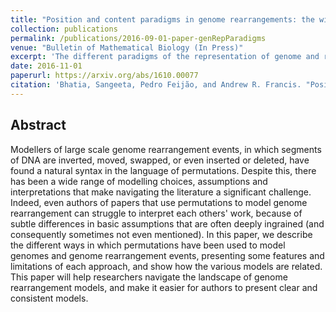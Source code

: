 ```yaml
---
title: "Position and content paradigms in genome rearrangements: the wild and crazy world of permutations in genomics"
collection: publications
permalink: /publications/2016-09-01-paper-genRepParadigms
venue: "Bulletin of Mathematical Biology (In Press)"
excerpt: 'The different paradigms of the representation of genome and rearrangement operators using permutations.'
date: 2016-11-01
paperurl: https://arxiv.org/abs/1610.00077
citation: 'Bhatia, Sangeeta, Pedro Feijão, and Andrew R. Francis. "Position and content paradigms in genome rearrangements: the wild and crazy world of permutations in genomics." arXiv preprint arXiv:1610.00077 (2016).'
---
```


## Abstract
Modellers of large scale genome rearrangement events, in which segments of DNA are inverted, moved, swapped, or even inserted or deleted, have found a natural syntax in the language of permutations. Despite this, there has been a wide range of modelling choices, assumptions and interpretations that make navigating the literature a significant challenge. Indeed, even authors of papers that use permutations to model genome rearrangement can struggle to interpret each others' work, because of subtle differences in basic assumptions that are often deeply ingrained (and consequently sometimes not even mentioned). In this paper, we describe the different ways in which permutations have been used to model genomes and genome rearrangement events, presenting some features and limitations of each approach, and show how the various models are related. This paper will help researchers navigate the landscape of genome rearrangement models, and make it easier for authors to present clear and consistent models.
